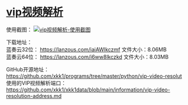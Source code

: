 # [vip视频解析](https://xkk1.github.io/program/vip-video-resolut.html)

使用截图： [![vip视频解析-使用截图](https://s3.ax1x.com/2021/02/11/yB3QB9.png)](https://imgtu.com/i/yB3QB9)

下载地址：  
蓝奏云32位： <https://lanzous.com/iaiAWlkczmf> 文件大小：8.06MB  
蓝奏云64位： <https://lanzous.com/i6ww8lkczkd> 文件大小：8.03MB  

GitHub开源地址： <https://github.com/xkk1/programs/tree/master/python/vip-video-resolut>  
使用的VIP视频解析端口：<https://github.com/xkk1/xkk1data/blob/main/information/vip-video-resolution-address.md>  

